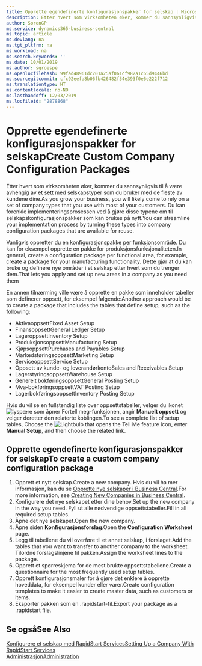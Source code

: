 ```yaml
---
title: Opprette egendefinerte konfigurasjonspakker for selskap | Microsoft-dokumentasjon
description: Etter hvert som virksomheten øker, kommer du sannsynligvis til å være avhengig av et sett med selskapstyper som du bruker med de fleste av kundene dine. Du kan forenkle implementeringsprosessen ved å gjøre disse typene om til selskapskonfigurasjonspakker som kan brukes på nytt.
author: SorenGP
ms.service: dynamics365-business-central
ms.topic: article
ms.devlang: na
ms.tgt_pltfrm: na
ms.workload: na
ms.search.keywords: ''
ms.date: 10/01/2019
ms.author: sgroespe
ms.openlocfilehash: 99fad48961dc201a25af061cf982a1c65d9446bd
ms.sourcegitcommit: cfc92eefa8b06fb426482f54e393f0e6e222f712
ms.translationtype: HT
ms.contentlocale: nb-NO
ms.lasthandoff: 12/03/2019
ms.locfileid: "2878868"
---
```

# <a name="create-custom-company-configuration-packages"></a><span data-ttu-id="4378a-104">Opprette egendefinerte konfigurasjonspakker for selskap</span><span class="sxs-lookup"><span data-stu-id="4378a-104">Create Custom Company Configuration Packages</span></span>
<span data-ttu-id="4378a-105">Etter hvert som virksomheten øker, kommer du sannsynligvis til å være avhengig av et sett med selskapstyper som du bruker med de fleste av kundene dine.</span><span class="sxs-lookup"><span data-stu-id="4378a-105">As you grow your business, you will likely come to rely on a set of company types that you use with most of your customers.</span></span> <span data-ttu-id="4378a-106">Du kan forenkle implementeringsprosessen ved å gjøre disse typene om til selskapskonfigurasjonspakker som kan brukes på nytt.</span><span class="sxs-lookup"><span data-stu-id="4378a-106">You can streamline your implementation process by turning these types into company configuration packages that are available for reuse.</span></span>  

<span data-ttu-id="4378a-107">Vanligvis oppretter du en konfigurasjonspakke per funksjonsområde. Du kan for eksempel opprette en pakke for produksjonsfunksjonaliteten.</span><span class="sxs-lookup"><span data-stu-id="4378a-107">In general, create a configuration package per functional area, for example, create a package for your manufacturing functionality.</span></span> <span data-ttu-id="4378a-108">Dette gjør at du kan bruke og definere nye områder i et selskap etter hvert som du trenger dem.</span><span class="sxs-lookup"><span data-stu-id="4378a-108">That lets you apply and set up new areas in a company as you need them</span></span>  

<span data-ttu-id="4378a-109">En annen tilnærming ville være å opprette en pakke som inneholder tabeller som definerer oppsett, for eksempel følgende:</span><span class="sxs-lookup"><span data-stu-id="4378a-109">Another approach would be to create a package that includes the tables that define setup, such as the following:</span></span>  

-   <span data-ttu-id="4378a-110">Aktivaoppsett</span><span class="sxs-lookup"><span data-stu-id="4378a-110">Fixed Asset Setup</span></span>  
-   <span data-ttu-id="4378a-111">Finansoppsett</span><span class="sxs-lookup"><span data-stu-id="4378a-111">General Ledger Setup</span></span>  
-   <span data-ttu-id="4378a-112">Lageroppsett</span><span class="sxs-lookup"><span data-stu-id="4378a-112">Inventory Setup</span></span>  
-   <span data-ttu-id="4378a-113">Produksjonsoppsett</span><span class="sxs-lookup"><span data-stu-id="4378a-113">Manufacturing Setup</span></span>  
-   <span data-ttu-id="4378a-114">Kjøpsoppsett</span><span class="sxs-lookup"><span data-stu-id="4378a-114">Purchases and Payables Setup</span></span>  
-   <span data-ttu-id="4378a-115">Markedsføringsoppsett</span><span class="sxs-lookup"><span data-stu-id="4378a-115">Marketing Setup</span></span>  
-   <span data-ttu-id="4378a-116">Serviceoppsett</span><span class="sxs-lookup"><span data-stu-id="4378a-116">Service Setup</span></span>  
-   <span data-ttu-id="4378a-117">Oppsett av kunde- og leverandørkonto</span><span class="sxs-lookup"><span data-stu-id="4378a-117">Sales and Receivables Setup</span></span>  
-   <span data-ttu-id="4378a-118">Lagerstyringsoppsett</span><span class="sxs-lookup"><span data-stu-id="4378a-118">Warehouse Setup</span></span>  
-   <span data-ttu-id="4378a-119">Generelt bokføringsoppsett</span><span class="sxs-lookup"><span data-stu-id="4378a-119">General Posting Setup</span></span>  
-   <span data-ttu-id="4378a-120">Mva-bokføringsoppsett</span><span class="sxs-lookup"><span data-stu-id="4378a-120">VAT Posting Setup</span></span>  
-   <span data-ttu-id="4378a-121">Lagerbokføringsoppsett</span><span class="sxs-lookup"><span data-stu-id="4378a-121">Inventory Posting Setup</span></span>  

<span data-ttu-id="4378a-122">Hvis du vil se en fullstendig liste over oppsettstabeller, velger du ikonet ![lyspære som åpner Fortell meg-funksjonen](media/ui-search/search_small.png "Fortell hva du vil gjøre"), angir **Manuelt oppsett** og velger deretter den relaterte koblingen.</span><span class="sxs-lookup"><span data-stu-id="4378a-122">To see a complete list of setup tables, Choose the ![Lightbulb that opens the Tell Me feature](media/ui-search/search_small.png "Tell me what you want to do") icon, enter **Manual Setup**, and then choose the related link.</span></span>  

## <a name="to-create-a-custom-company-configuration-package"></a><span data-ttu-id="4378a-123">Opprette egendefinerte konfigurasjonspakker for selskap</span><span class="sxs-lookup"><span data-stu-id="4378a-123">To create a custom company configuration package</span></span>  
1.  <span data-ttu-id="4378a-124">Opprett et nytt selskap.</span><span class="sxs-lookup"><span data-stu-id="4378a-124">Create a new company.</span></span> <span data-ttu-id="4378a-125">Hvis du vil ha mer informasjon, kan du se [Opprette nye selskaper i Business Central](about-new-company.md).</span><span class="sxs-lookup"><span data-stu-id="4378a-125">For more information, see [Creating New Companies in Business Central](about-new-company.md).</span></span>  
3.  <span data-ttu-id="4378a-126">Konfigurere det nye selskapet etter dine behov.</span><span class="sxs-lookup"><span data-stu-id="4378a-126">Set up the new company in the way you need.</span></span> <span data-ttu-id="4378a-127">Fyll ut alle nødvendige oppsettstabeller.</span><span class="sxs-lookup"><span data-stu-id="4378a-127">Fill in all required setup tables.</span></span>  
4.  <span data-ttu-id="4378a-128">Åpne det nye selskapet.</span><span class="sxs-lookup"><span data-stu-id="4378a-128">Open the new company.</span></span>
5. <span data-ttu-id="4378a-129">Åpne siden **Konfigurasjonsforslag**.</span><span class="sxs-lookup"><span data-stu-id="4378a-129">Open the **Configuration Worksheet** page.</span></span>  
6.  <span data-ttu-id="4378a-130">Legg til tabellene du vil overføre til et annet selskap, i forslaget.</span><span class="sxs-lookup"><span data-stu-id="4378a-130">Add the tables that you want to transfer to another company to the worksheet.</span></span> <span data-ttu-id="4378a-131">Tilordne forslagslinjene til pakken.</span><span class="sxs-lookup"><span data-stu-id="4378a-131">Assign the worksheet lines to the package.</span></span>  
7.  <span data-ttu-id="4378a-132">Opprett et spørreskjema for de mest brukte oppsettstabellene.</span><span class="sxs-lookup"><span data-stu-id="4378a-132">Create a questionnaire for the most frequently used setup tables.</span></span>  
8.  <span data-ttu-id="4378a-133">Opprett konfigurasjonsmaler for å gjøre det enklere å opprette hoveddata, for eksempel kunder eller varer.</span><span class="sxs-lookup"><span data-stu-id="4378a-133">Create configuration templates to make it easier to create master data, such as customers or items.</span></span>  
9.  <span data-ttu-id="4378a-134">Eksporter pakken som en .rapidstart-fil.</span><span class="sxs-lookup"><span data-stu-id="4378a-134">Export your package as a .rapidstart file.</span></span>  

## <a name="see-also"></a><span data-ttu-id="4378a-135">Se også</span><span class="sxs-lookup"><span data-stu-id="4378a-135">See Also</span></span>  
[<span data-ttu-id="4378a-136">Konfigurere et selskap med RapidStart Services</span><span class="sxs-lookup"><span data-stu-id="4378a-136">Setting Up a Company With RapidStart Services</span></span>](admin-set-up-a-company-with-rapidstart.md)  
[<span data-ttu-id="4378a-137">Administrasjon</span><span class="sxs-lookup"><span data-stu-id="4378a-137">Administration</span></span>](admin-setup-and-administration.md)
